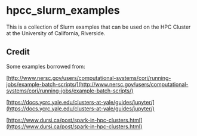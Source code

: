 # hpcc_slurm_examples
This is a collection of Slurm examples that can be used on the HPC Cluster at the University of California, Riverside.

## Credit
Some examples borrowed from:

[http://www.nersc.gov/users/computational-systems/cori/running-jobs/example-batch-scripts/](http://www.nersc.gov/users/computational-systems/cori/running-jobs/example-batch-scripts/)
 
[https://docs.ycrc.yale.edu/clusters-at-yale/guides/jupyter/](https://docs.ycrc.yale.edu/clusters-at-yale/guides/jupyter/)

[https://www.dursi.ca/post/spark-in-hpc-clusters.html](https://www.dursi.ca/post/spark-in-hpc-clusters.html)
